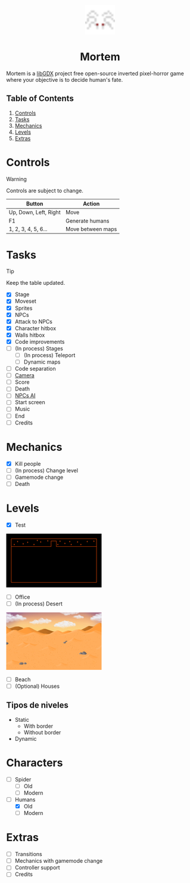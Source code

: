 <div align="center">
    <img src="assets/characters/spider/spider-1.png" width="80px">
    <h1>Mortem</h1>
    
</div>

Mortem is a [libGDX](https://libgdx.com/) project free open-source inverted pixel-horror game where your objective is to decide human's fate.

## Table of Contents

1. [Controls](#controls)
2. [Tasks](#tasks)
3. [Mechanics](#mechanics)
4. [Levels](#Levels)
5. [Extras](#extras)

# Controls

> [!WARNING]
> Controls are subject to change.

| Button | Action |
|-------------------------------|----------------------------------------------------------------|
| Up, Down, Left, Right | Move |
| F1 | Generate humans |
| 1, 2, 3, 4, 5, 6... | Move between maps |

# Tasks

> [!TIP]
> Keep the table updated.

- [x] Stage
- [x] Moveset
- [x] Sprites
- [x] NPCs
- [x] Attack to NPCs
- [x] Character hitbox
- [x] Walls hitbox
- [x] Code improvements
- [ ] \(In process) Stages
  - [ ] \(In process) Teleport
  - [ ] Dynamic maps
- [ ] Code separation
- [ ] [Camera](https://github.com/raeleus/viewports-sample-project?tab=readme-ov-file#camera-position)
- [ ] Score
- [ ] Death
- [ ] [NPCs AI](https://github.com/libgdx/gdx-ai/wiki)
- [ ] Start screen
- [ ] Music
- [ ] End
- [ ] Credits

# Mechanics

- [x] Kill people
- [ ] \(In process) Change level
- [ ] Gamemode change
- [ ] Death

# Levels

- [x] Test

![](assets/stages/test/test1.png)

- [ ] Office
- [ ] \(In process) Desert

![](assets/stages/desert/desert.png)

- [ ] Beach
- [ ] \(Optional) Houses

## Tipos de niveles

- Static
  - With border
  - Without border
- Dynamic

# Characters
- [ ] Spider
  - [ ] Old
  - [ ] Modern
  
- [ ] Humans
  - [x] Old
  - [ ] Modern

# Extras

- [ ] Transitions
- [ ] Mechanics with gamemode change
- [ ] Controller support
- [ ] Credits